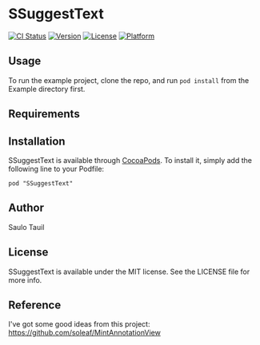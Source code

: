 # SSuggestText

[![CI Status](http://img.shields.io/travis/saulogt/SSuggestText.svg?style=flat)](https://travis-ci.org/saulogt/SSuggestText)
[![Version](https://img.shields.io/cocoapods/v/SSuggestText.svg?style=flat)](http://cocoadocs.org/docsets/SSuggestText)
[![License](https://img.shields.io/cocoapods/l/SSuggestText.svg?style=flat)](http://cocoadocs.org/docsets/SSuggestText)
[![Platform](https://img.shields.io/cocoapods/p/SSuggestText.svg?style=flat)](http://cocoadocs.org/docsets/SSuggestText)

## Usage

To run the example project, clone the repo, and run `pod install` from the Example directory first.

## Requirements

## Installation

SSuggestText is available through [CocoaPods](http://cocoapods.org). To install
it, simply add the following line to your Podfile:

    pod "SSuggestText"

## Author

Saulo Tauil

## License

SSuggestText is available under the MIT license. See the LICENSE file for more info.

## Reference

I've got some good ideas from this project: https://github.com/soleaf/MintAnnotationView
